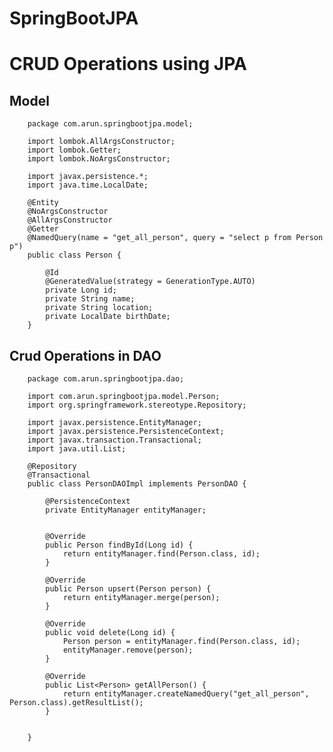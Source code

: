 # SpringBootJPA


# CRUD Operations using JPA


## Model

        package com.arun.springbootjpa.model;
        
        import lombok.AllArgsConstructor;
        import lombok.Getter;
        import lombok.NoArgsConstructor;
        
        import javax.persistence.*;
        import java.time.LocalDate;
        
        @Entity
        @NoArgsConstructor
        @AllArgsConstructor
        @Getter
        @NamedQuery(name = "get_all_person", query = "select p from Person p")
        public class Person {
        
            @Id
            @GeneratedValue(strategy = GenerationType.AUTO)
            private Long id;
            private String name;
            private String location;
            private LocalDate birthDate;
        }


## Crud Operations in DAO

        package com.arun.springbootjpa.dao;
        
        import com.arun.springbootjpa.model.Person;
        import org.springframework.stereotype.Repository;
        
        import javax.persistence.EntityManager;
        import javax.persistence.PersistenceContext;
        import javax.transaction.Transactional;
        import java.util.List;
        
        @Repository
        @Transactional
        public class PersonDAOImpl implements PersonDAO {
        
            @PersistenceContext
            private EntityManager entityManager;
        
        
            @Override
            public Person findById(Long id) {
                return entityManager.find(Person.class, id);
            }
        
            @Override
            public Person upsert(Person person) {
                return entityManager.merge(person);
            }
        
            @Override
            public void delete(Long id) {
                Person person = entityManager.find(Person.class, id);
                entityManager.remove(person);
            }
        
            @Override
            public List<Person> getAllPerson() {
                return entityManager.createNamedQuery("get_all_person", Person.class).getResultList();
            }
        
        
        }

